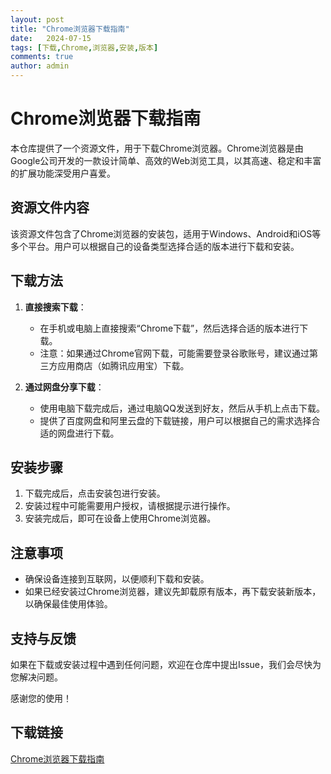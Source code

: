 ```yaml
---
layout: post
title: "Chrome浏览器下载指南"
date:   2024-07-15
tags: [下载,Chrome,浏览器,安装,版本]
comments: true
author: admin
---
```

# Chrome浏览器下载指南

本仓库提供了一个资源文件，用于下载Chrome浏览器。Chrome浏览器是由Google公司开发的一款设计简单、高效的Web浏览工具，以其高速、稳定和丰富的扩展功能深受用户喜爱。

## 资源文件内容

该资源文件包含了Chrome浏览器的安装包，适用于Windows、Android和iOS等多个平台。用户可以根据自己的设备类型选择合适的版本进行下载和安装。

## 下载方法

1. **直接搜索下载**：
   - 在手机或电脑上直接搜索“Chrome下载”，然后选择合适的版本进行下载。
   - 注意：如果通过Chrome官网下载，可能需要登录谷歌账号，建议通过第三方应用商店（如腾讯应用宝）下载。

2. **通过网盘分享下载**：
   - 使用电脑下载完成后，通过电脑QQ发送到好友，然后从手机上点击下载。
   - 提供了百度网盘和阿里云盘的下载链接，用户可以根据自己的需求选择合适的网盘进行下载。

## 安装步骤

1. 下载完成后，点击安装包进行安装。
2. 安装过程中可能需要用户授权，请根据提示进行操作。
3. 安装完成后，即可在设备上使用Chrome浏览器。

## 注意事项

- 确保设备连接到互联网，以便顺利下载和安装。
- 如果已经安装过Chrome浏览器，建议先卸载原有版本，再下载安装新版本，以确保最佳使用体验。

## 支持与反馈

如果在下载或安装过程中遇到任何问题，欢迎在仓库中提出Issue，我们会尽快为您解决问题。

感谢您的使用！

## 下载链接

[Chrome浏览器下载指南](https://pan.quark.cn/s/ad495a30b338)